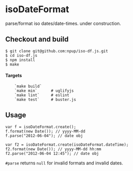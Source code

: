 isoDateFormat
=============

parse/format iso dates/date-times. under construction.

Checkout and build
-----
	
	$ git clone git@github.com:npup/iso-df.js.git
	$ cd iso-df.js
	$ npm install
	$ make

#### Targets

		`make build`
		`make min`		# uglifyjs
		`make lint` 	# eslint
		`make test` 	# buster.js

Usage
-----

	var f = isoDateFormat.create();
	f.format(new Date()); // yyyy-MM-dd
	f.parse("2012-06-04"); // date obj

	var f2 = isoDateFormat.create(isoDateFormat.dateTime);
	f2.format(new Date()); // yyyy-MM-dd hh:mm
	f2.parse("2012-06-04 12:45"); // date obj

`#parse` returns `null` for invalid formats and invalid dates.
